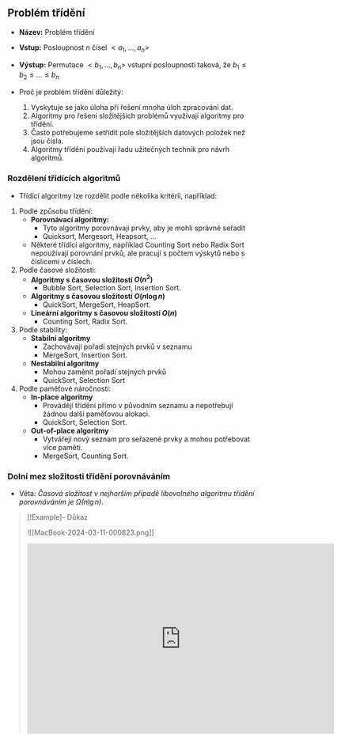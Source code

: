 ## Problém třídění
- **Název:** Problém třídění
- **Vstup:** Posloupnost $n$ čísel $<a_{1}, ..., a_{n}>$
- **Výstup:** Permutace $<b_{1}, ..., b_{n}>$ vstupní posloupnosti taková, že $b_{1} \leq b_{2} \leq ... \leq b_{n}$

- Proč je problém třídění důležitý:
	1) Vyskytuje se jako úloha při řešení mnoha úloh zpracování dat.
	2)  Algoritmy pro řešení složitějších problémů využívají algoritmy pro třídění.
	3) Často potřebujeme setřídit pole složitějších datových položek než jsou čísla.
	4) Algoritmy třídění používají řadu užitečných technik pro návrh algoritmů.
### Rozdělení třídících algoritmů
- Třídící algoritmy lze rozdělit podle několika kritérií, například:
1. Podle způsobu třídění:
	- **Porovnávací algoritmy:**
		- Tyto algoritmy porovnávají prvky, aby je mohli správně seřadit
		- Quicksort, Mergesort, Heapsort, ...
	- Některé třídící algoritmy, například Counting Sort nebo Radix Sort nepoužívají porovnání prvků, ale pracují s počtem výskytů nebo s číslicemi v číslech.
2. Podle časové složitosti:
	- **Algoritmy s časovou složitostí $O(n^{2})$**
		- Bubble Sort, Selection Sort, Insertion Sort.
	- **Algoritmy s časovou složitostí $O(n \log n)$**
		- QuickSort, MergeSort, HeapSort.
	- **Lineární algoritmy s časovou složitostí $O(n)$**
		- Counting Sort, Radix Sort.
3. Podle stability:
	- **Stabilní algoritmy**
		- Zachovávají pořadí stejných prvků v seznamu
		- MergeSort, Insertion Sort.
	- **Nestabilní algoritmy**
		- Mohou zaměnit pořadí stejných prvků
		- QuickSort, Selection Sort
4. Podle paměťové náročnosti:
	- **In-place algoritmy**
		- Provádějí třídění přímo v původním seznamu a nepotřebují žádnou další paměťovou alokaci.
		- QuickSort, Selection Sort.
	- **Out-of-place algoritmy**
		- Vytvářejí nový seznam pro seřazené prvky a mohou potřebovat více paměti.
		- MergeSort, Counting Sort.

### Dolní mez složitosti třídění porovnáváním
- Věta: *Časová složitost v nejhorším případě libovolného algoritmu třídění porovnáváním je $\Omega (n \lg n)$*.
>[!Example]- Důkaz
>
>![[MacBook-2024-03-11-000823.png]]
><iframe width="620" height="385" src="https://www.youtube.com/embed/WffUZk1pgXE?si=29P2ErxedVnQXbwz" title="YouTube video player" frameborder="0" allow="accelerometer; autoplay; clipboard-write; encrypted-media; gyroscope; picture-in-picture; web-share" referrerpolicy="strict-origin-when-cross-origin" allowfullscreen></iframe>